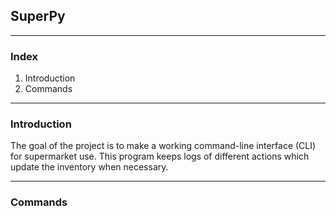 ## SuperPy

---
### Index
1. Introduction
2. Commands


---
### Introduction

The goal of the project is to make a working command-line interface (CLI) for supermarket use.
This program keeps logs of different actions which update the inventory when necessary.

---
### Commands
